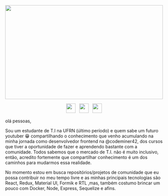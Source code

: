 <img src="https://64.media.tumblr.com/65f59e3d0a94a87fc6c9bb8686b46c5f/tumblr_oxatnfFq9p1s3zokdo5_1280.jpg" height="300" width="100%" >
<p align='center'>
<a href="https://twitter.com/thayronedds"><img height="30" src="https://github.com/WaylonWalker/WaylonWalker/blob/main/icon/twitter.png?raw=true"></a>&nbsp;&nbsp;
<a href="https://instagram.com/thaydds"><img height="30" src="https://github.com/WaylonWalker/WaylonWalker/blob/main/icon/instagram.jpg?raw=true"></a>&nbsp;&nbsp;
<a href="https://www.linkedin.com/in/thayrone-dayvid/"><img height="30" src="https://github.com/WaylonWalker/WaylonWalker/blob/main/icon/linkedin.png?raw=true"></a>
</p>

olá pessoas,

Sou um estudante de T.I na UFRN (último período) e quem sabe um futuro youtuber :grin:	compartilhando o conhecimento que venho acumulando na minha jornada como desenvolvedor frontend na @codeminer42, dos cursos que tiver a oportunidade de fazer e aprendendo bastante com a comunidade. Todos sabemos que o mercado de T.I. não é muito inclusivo, então, acredito fortemente que compartilhar conhecimento é um dos caminhos para mudarmos essa realidade.

No momento estou em busca repositórios/projetos de comunidade que eu possa contribuir no meu tempo livre e as minhas principais tecnologias são React, Redux, Material UI, Formik e RTL ,mas, também costumo brincar um pouco com Docker, Node, Express, Sequelize e afins.



